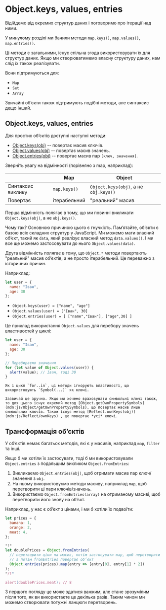 
# Object.keys, values, entries

Відійдемо від окремих структур даних і поговоримо про ітерації над ними.

У минулому розділі ми бачили методи `map.keys()`, `map.values()`, `map.entries()`.

Ці методи є загальними, існує спільна згода використовувати їх для структур даних. Якщо ми створюватимемо власну структуру даних, нам слід їх також реалізувати.

Вони підтримуються для:

- `Map`
- `Set`
- `Array`

Звичайні об’єкти також підтримують подібні методи, але синтаксис дещо інший.

## Object.keys, values, entries

Для простих об’єктів доступні наступні методи:

- [Object.keys(obj)](mdn:js/Object/keys) -- повертає масив ключів.
- [Object.values(obj)](mdn:js/Object/values) -- повертає масив значень.
- [Object.entries(obj)](mdn:js/Object/entries) -- повертає масив пар `[ключ, значення]`.

Зверніть увагу на відмінності (порівняно з map, наприклад):

|             | Map              | Object       |
|-------------|------------------|--------------|
| Синтаксис виклику | `map.keys()`  | `Object.keys(obj)`, а не `obj.keys()` |
| Повертає     | ітерабельний    | "реальний" масив                     |

Перша відмінність полягає в тому, що ми повинні викликати `Object.keys(obj)`, а не `obj.keys()`.

Чому так? Основною причиною цього є гнучкість. Пам’ятайте, об’єкти є базою всіх складних структур у JavaScript. Ми можемо мати власний об’єкт, такий як `data`, який реалізує власний метод `data.values()`. І ми все ще можемо застосовувати до нього `Object.values(data)`.

Друга відмінність полягає в тому, що `Object.*` методи повертають "реальний" масив об’єктів, а не просто ітерабельний. Це переважно з історичних причин.

Наприклад:

```js
let user = {
  name: "Іван",
  age: 30
};
```

- `Object.keys(user) = ["name", "age"]`
- `Object.values(user) = ["Іван", 30]`
- `Object.entries(user) = [ ["name","Іван"], ["age",30] ]`

Це приклад використання `Object.values` для перебору значень властивостей у циклі:

```js run
let user = {
  name: "Іван",
  age: 30
};

// Перебираємо значення
for (let value of Object.values(user)) {
  alert(value); // Іван, тоді 30
}
```

```warn header="Object.keys/values/entries ігнорують символьні властивості"
Як і цикл `for..in`, ці методи ігнорують властивості, що використовують `Symbol(...)` як ключі.

Зазвичай це зручно. Якщо ми хочемо враховувати символьні ключі також, то для цього існує окремий метод [Object.getOwnPropertySymbols](mdn:js/Object/getOwnPropertySymbols), що повертає масив лише символьних ключів. Також існує метод [Reflect.ownKeys(obj)](mdn:js/Reflect/ownKeys) , що повертає *усі* ключі.
```


## Трансформація об’єктів

У об’єктів немає багатьох методів, які є у масивів, наприклад `map`, `filter` та інші.

Якщо б ми хотіли їх застосувати, тоді б ми використовували `Object.entries` з подальшим викликом `Object.fromEntries`:

1. Викликаємо `Object.entries(obj)`, щоб отримати масив пар ключ/значення з `obj`.
2. На ньому використовуємо методи масиву, наприклад `map`, щоб перетворити ці пари ключів/значень.
3. Використаємо `Object.fromEntries(array)` на отриманому масиві, щоб перетворити його знову на об’єкт.

Наприклад, у нас є об’єкт з цінами, і ми б хотіли їх подвоїти:

```js run
let prices = {
  banana: 1,
  orange: 2,
  meat: 4,
};

*!*
let doublePrices = Object.fromEntries(
  // перетворити ціни на масив, потім застосувати map, щоб перетворити на пари ключ/значення
  // а потім fromEntries повертає об’єкт
  Object.entries(prices).map(entry => [entry[0], entry[1] * 2])
);
*/!*

alert(doublePrices.meat); // 8
```

З першого погляду це може здатися важким, але стане зрозумілим після того, як ви використаєте це декілька разів. Таким чином ми можемо створювати потужні ланцюги перетворень.
